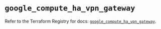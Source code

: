 # `google_compute_ha_vpn_gateway`

Refer to the Terraform Registry for docs: [`google_compute_ha_vpn_gateway`](https://registry.terraform.io/providers/hashicorp/google-beta/6.37.0/docs/resources/google_compute_ha_vpn_gateway).
